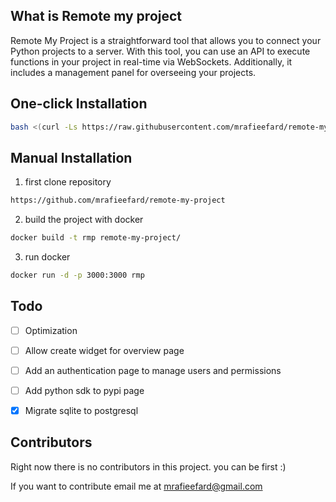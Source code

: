 ## What is Remote my project
Remote My Project is a straightforward tool that allows you to connect your Python projects to a server. With this tool, you can use an API to execute functions in your project in real-time via WebSockets. Additionally, it includes a management panel for overseeing your projects. 

## One-click Installation

```bash 
bash <(curl -Ls https://raw.githubusercontent.com/mrafieefard/remote-my-project/master/install.sh)
```

## Manual Installation

1. first clone repository

```bash
https://github.com/mrafieefard/remote-my-project
```

2. build the project with docker

```bash
docker build -t rmp remote-my-project/
```

3. run docker

```bash
docker run -d -p 3000:3000 rmp
```

## Todo
- [ ] Optimization
- [ ] Allow create widget for overview page
- [ ] Add an authentication page to manage users and permissions
- [ ] Add python sdk to pypi page
- [x] Migrate sqlite to postgresql


## Contributors

Right now there is no contributors in this project. you can be first :)

If you want to contribute email me at mrafieefard@gmail.com

